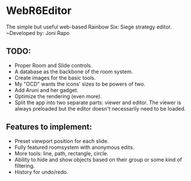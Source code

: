# WebR6Editor
The simple but useful web-based Rainbow Six: Siege strategy editor.
~Developed by: Joni Rapo

## TODO:
- Proper Room and Slide controls.
- A database as the backbone of the room system.
- Create images for the basic tools.
- My "OCD" wants the icons' sizes to be powers of two.
- Add Aruni and her gadget.
- Optimize the rendering (even more).
- Split the app into two separate parts: viewer and editor.
  The viewer is always preloaded but the editor doesn't necessarily need to be loaded.

## Features to implement:
- Preset viewport position for each slide.
- Fully featured roomsystem with anonymous edits.
- More tools: line, path, rectangle, circle.
- Ability to hide and show objects based on their group or some kind of filtering.
- History for undo/redo.
